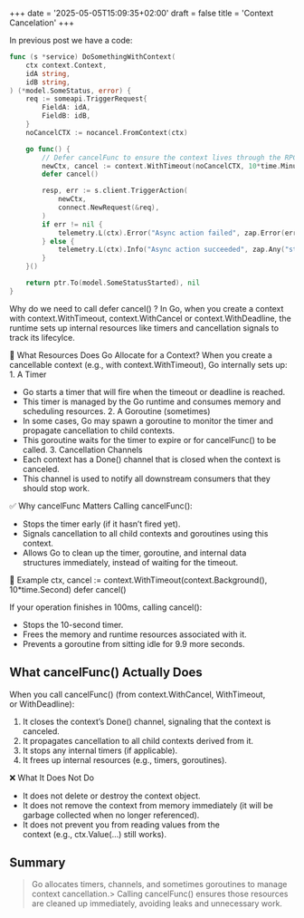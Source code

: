 +++
date = '2025-05-05T15:09:35+02:00'
draft = false
title = 'Context Cancelation'
+++

In previous post we have a code:

```go
func (s *service) DoSomethingWithContext(
	ctx context.Context,
	idA string,
	idB string,
) (*model.SomeStatus, error) {
	req := someapi.TriggerRequest{
		FieldA: idA,
		FieldB: idB,
	}
	noCancelCTX := nocancel.FromContext(ctx)

	go func() {
		// Defer cancelFunc to ensure the context lives through the RPC
		newCtx, cancel := context.WithTimeout(noCancelCTX, 10*time.Minute)
		defer cancel()

		resp, err := s.client.TriggerAction(
			newCtx,
			connect.NewRequest(&req),
		)
		if err != nil {
			telemetry.L(ctx).Error("Async action failed", zap.Error(err))
		} else {
			telemetry.L(ctx).Info("Async action succeeded", zap.Any("status", model.SomeStatus(resp.Msg.Status)))
		}
	}()

	return ptr.To(model.SomeStatusStarted), nil
}

```

Why do we need to call defer cancel() ?
In Go, when you create a context with context.WithTimeout, context.WithCancel or context.WithDeadline, the runtime sets up internal resources like timers and cancellation signals to track its lifecylce.

🧠 What Resources Does Go Allocate for a Context?
When you create a cancellable context (e.g., with context.WithTimeout), Go internally sets up:
1. A Timer
* Go starts a timer that will fire when the timeout or deadline is reached.
* This timer is managed by the Go runtime and consumes memory and scheduling resources.
2. A Goroutine (sometimes)
* In some cases, Go may spawn a goroutine to monitor the timer and propagate cancellation to child contexts.
* This goroutine waits for the timer to expire or for cancelFunc() to be called.
3. Cancellation Channels
* Each context has a Done() channel that is closed when the context is canceled.
* This channel is used to notify all downstream consumers that they should stop work.

✅ Why cancelFunc Matters
Calling cancelFunc():
* Stops the timer early (if it hasn’t fired yet).
* Signals cancellation to all child contexts and goroutines using this context.
* Allows Go to clean up the timer, goroutine, and internal data structures immediately, instead of waiting for the timeout.

🧪 Example
ctx, cancel := context.WithTimeout(context.Background(), 10*time.Second)
defer cancel()

If your operation finishes in 100ms, calling cancel():
* Stops the 10-second timer.
* Frees the memory and runtime resources associated with it.
* Prevents a goroutine from sitting idle for 9.9 more seconds.


## What cancelFunc() Actually Does
When you call cancelFunc() (from context.WithCancel, WithTimeout, or WithDeadline):
1. It closes the context’s Done() channel, signaling that the context is canceled.
2. It propagates cancellation to all child contexts derived from it.
3. It stops any internal timers (if applicable).
4. It frees up internal resources (e.g., timers, goroutines).

❌ What It Does Not Do
* It does not delete or destroy the context object.
* It does not remove the context from memory immediately (it will be garbage collected when no longer referenced).
* It does not prevent you from reading values from the context (e.g., ctx.Value(...) still works).


## Summary
> Go allocates timers, channels, and sometimes goroutines to manage context cancellation.> Calling cancelFunc() ensures those resources are cleaned up immediately, avoiding leaks and unnecessary work.